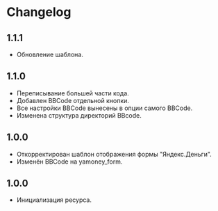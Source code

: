 # Changelog

## 1.1.1

- Обновление шаблона.

## 1.1.0

- Переписывание большей части кода.
- Добавлен BBCode отдельной кнопки.
- Все настройки BBCode вынесены в опции самого BBCode.
- Изменена структура директорий BBcode.

## 1.0.0

- Откорректирован шаблон отображения формы "Яндекс.Деньги".
- Изменён BBCode на yamoney_form.

## 1.0.0

- Инициализация ресурса.
